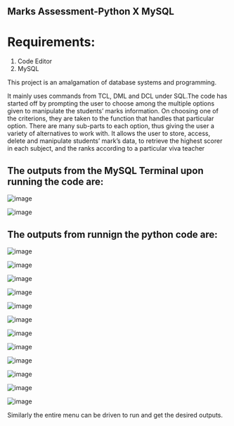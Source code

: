 ## Marks Assessment-Python X MySQL

# Requirements:
<ol>
  <li> Code Editor </li>
  <li> MySQL </li>
  </ol>

This project is an amalgamation of database systems and programming. 

It mainly uses commands from TCL, DML and DCL under SQL.The code has started off by prompting the user to choose among the multiple options given to manipulate the students’ marks information. On choosing one of the criterions, they are taken to the function that handles that particular option. There are many sub-parts to each option, thus giving the user a variety of alternatives to work with. It allows the user to store, access, delete and manipulate students’ mark’s data, to retrieve the highest scorer in each subject, and the ranks according to a particular viva teacher

## The outputs from the MySQL Terminal upon running the code are:

![image](https://user-images.githubusercontent.com/82095877/156430180-1a660f28-102f-4a58-8155-7c2df4660b58.png)

![image](https://user-images.githubusercontent.com/82095877/156430213-2bdc024a-2827-47e1-bb92-52dc8e0c6bb6.png)


## The outputs from runnign the python code are:

![image](https://user-images.githubusercontent.com/82095877/156430336-c349f013-aef1-47f8-9a1f-cdb59a89557a.png)

![image](https://user-images.githubusercontent.com/82095877/156430372-f0232ac9-5674-4919-90c9-e21c893a122b.png)

![image](https://user-images.githubusercontent.com/82095877/156430380-a1199b05-c2e8-4bdc-ac6d-e0f70093d398.png)

![image](https://user-images.githubusercontent.com/82095877/156430389-2c0b9469-d487-4758-81d7-7c3ed7782fb6.png)

![image](https://user-images.githubusercontent.com/82095877/156430401-87cc25c6-19d7-4d9c-80ec-45b4bbc360f6.png)

![image](https://user-images.githubusercontent.com/82095877/156430422-f5fe0cfd-4935-43c4-8187-77c6e188029b.png)

![image](https://user-images.githubusercontent.com/82095877/156430437-22802666-4d40-41c3-8976-9ccbbf684e81.png)

![image](https://user-images.githubusercontent.com/82095877/156430460-306f1d56-cc1a-430b-9881-73b85b692df5.png)

![image](https://user-images.githubusercontent.com/82095877/156430475-bc1f15c1-77c1-4110-be73-970d13a54c5a.png)

![image](https://user-images.githubusercontent.com/82095877/156430498-20cf2ad2-a02b-4d20-88a2-a2c311b984ea.png)

![image](https://user-images.githubusercontent.com/82095877/156430521-9e54e58a-337c-4cb7-9575-91d534d218fa.png)

![image](https://user-images.githubusercontent.com/82095877/156430552-31dc2638-e1d8-489f-aeed-259d3f83535b.png)


Similarly the entire menu can be driven to run and get the desired outputs.

